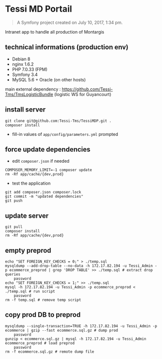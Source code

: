 Tessi MD Portail
================
> A Symfony project created on July 10, 2017, 1:34 pm.  

Intranet app to handle all production of Montargis


technical informations (production env)
----------------------
- Debian 8
- nginx 1.6.2
- PHP 7.0.33 (FPM)
- Symfony 3.4
- MySQL 5.6 + Oracle (on other hosts)

main external dependency : https://github.com/Tessi-Tms/TmsLogisticBundle (logistic WS for Guyancourt)

install server
--------------
```
git clone git@github.com:Tessi-Tms/TessiMDP.git .
composer install
```
- fill-in values of ```app/config/parameters.yml``` prompted  


force update dependencies
-------------------------
- edit ```composer.json``` if needed  
```
COMPOSER_MEMORY_LIMIT=-1 composer update
rm -Rf app/cache/{dev,prod}
```
- test the application
```  
git add composer.json composer.lock  
git commit -m "updated dependencies"  
git push
```


update server
-------------
```
git pull
composer install
rm -Rf app/cache/{dev,prod}
```


empty preprod
-------------
```shell script
echo "SET FOREIGN_KEY_CHECKS = 0;" > ./temp.sql
mysqldump --add-drop-table --no-data -h 172.17.82.194 -u Tessi_Admin -p ecommerce_preprod | grep 'DROP TABLE' >> ./temp.sql # extract drop queries
    password
echo "SET FOREIGN_KEY_CHECKS = 1;" >> ./temp.sql
mysql -h 172.17.82.194 -u Tessi_Admin -p ecommerce_preprod < ./temp.sql # run script
    password
rm -f temp.sql # remove temp script
```

copy prod DB to preprod
-----------------------
```shell script
mysqldump --single-transaction=TRUE -h 172.17.82.194 -u Tessi_Admin -p ecommerce | gzip --fast ecommerce.sql.gz # dump prod
    password
gunzip < ecommerce.sql.gz | mysql -h 172.17.82.194 -u Tessi_Admin ecommerce_preprod # load preprod
    password
rm -f ecommerce.sql.gz # remote dump file
    
```
